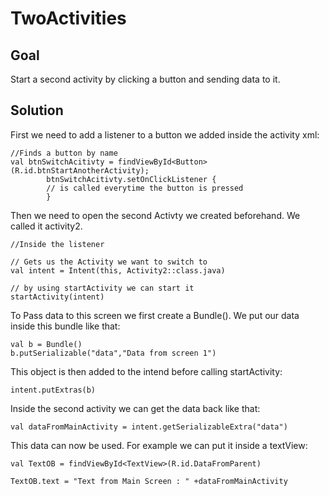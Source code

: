 # TwoActivities

## Goal

Start a second activity by clicking a button and sending data to it.


## Solution

First we need to add a listener to a button we added inside the activity xml:

```
//Finds a button by name
val btnSwitchAcitivty = findViewById<Button>(R.id.btnStartAnotherActivity);
        btnSwitchAcitivty.setOnClickListener {
        // is called everytime the button is pressed
        }
```

Then we need to open the second Activty we created beforehand. We called it activity2.

```
//Inside the listener

// Gets us the Activity we want to switch to            
val intent = Intent(this, Activity2::class.java)

// by using startActivity we can start it
startActivity(intent)      
```

To Pass data to this screen we first create a Bundle(). We put our data inside this bundle like that:

```
val b = Bundle()
b.putSerializable("data","Data from screen 1")
```

This object is then added to the intend before calling startActivity:
```
intent.putExtras(b)
```

Inside the second activity we can get the data back like that:

```
val dataFromMainActivity = intent.getSerializableExtra("data")
```
This data can now be used. For example we can put it inside a textView:

```
val TextOB = findViewById<TextView>(R.id.DataFromParent)

TextOB.text = "Text from Main Screen : " +dataFromMainActivity

```